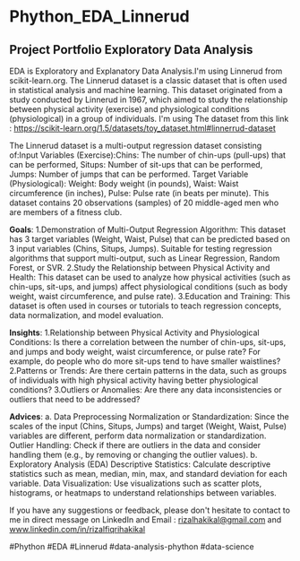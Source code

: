 # Phython_EDA_Linnerud
## Project Portfolio Exploratory Data Analysis

EDA is Exploratory and Explanatory Data Analysis.I'm using Linnerud from scikit-learn.org. The Linnerud dataset is a classic dataset that is often used in statistical analysis and machine learning. This dataset originated from a study conducted by Linnerud in 1967, which aimed to study the relationship between physical activity (exercise) and physiological conditions (physiological) in a group of individuals.
I'm using The dataset from this link : https://scikit-learn.org/1.5/datasets/toy_dataset.html#linnerrud-dataset

The Linnerud dataset is a multi-output regression dataset consisting of:Input Variables (Exercise):Chins: The number of chin-ups (pull-ups) that can be performed, Situps: Number of sit-ups that can be performed, Jumps: Number of jumps that can be performed. Target Variable (Physiological): Weight: Body weight (in pounds), Waist: Waist circumference (in inches), Pulse: Pulse rate (in beats per minute). This dataset contains 20 observations (samples) of 20 middle-aged men who are members of a fitness club.

**Goals**:
1.Demonstration of Multi-Output Regression Algorithm:
  This dataset has 3 target variables (Weight, Waist, Pulse) that can be predicted based on 3     input variables (Chins, Situps, Jumps). 
  Suitable for testing regression algorithms that support multi-output, such as Linear            Regression, Random Forest, or SVR.
2.Study the Relationship between Physical Activity and Health:
  This dataset can be used to analyze how physical activities (such as chin-ups, sit-ups, and     jumps) affect physiological conditions (such as body weight, waist circumference, and pulse     rate).
3.Education and Training:
  This dataset is often used in courses or tutorials to teach regression concepts, data           normalization, and model evaluation.

**Insights**:
1.Relationship between Physical Activity and Physiological Conditions:
  Is there a correlation between the number of chin-ups, sit-ups, and jumps and body weight,      waist circumference, or pulse rate? For example, do people who do more sit-ups tend to have     smaller waistlines?
2.Patterns or Trends:
  Are there certain patterns in the data, such as groups of individuals with high physical        activity having better physiological conditions?
3.Outliers or Anomalies:
  Are there any data inconsistencies or outliers that need to be addressed?

**Advices**:
a. Data Preprocessing
Normalization or Standardization:
Since the scales of the input (Chins, Situps, Jumps) and target (Weight, Waist, Pulse) variables are different, perform data normalization or standardization.      Outlier Handling:
Check if there are outliers in the data and consider handling them (e.g., by removing or changing the outlier values).
b. Exploratory Analysis (EDA)
Descriptive Statistics:
Calculate descriptive statistics such as mean, median, min, max, and standard deviation for each variable.                                                          Data Visualization:
Use visualizations such as scatter plots, histograms, or heatmaps to understand relationships between variables.

If you have any suggestions or feedback, please don't hesitate to contact to me in direct message on LinkedIn and Email :
rizalhakikal@gmail.com and www.linkedin.com/in/rizalfiqrihakikal

#Phython
#EDA
#Linnerud
#data-analysis-phython
#data-science
